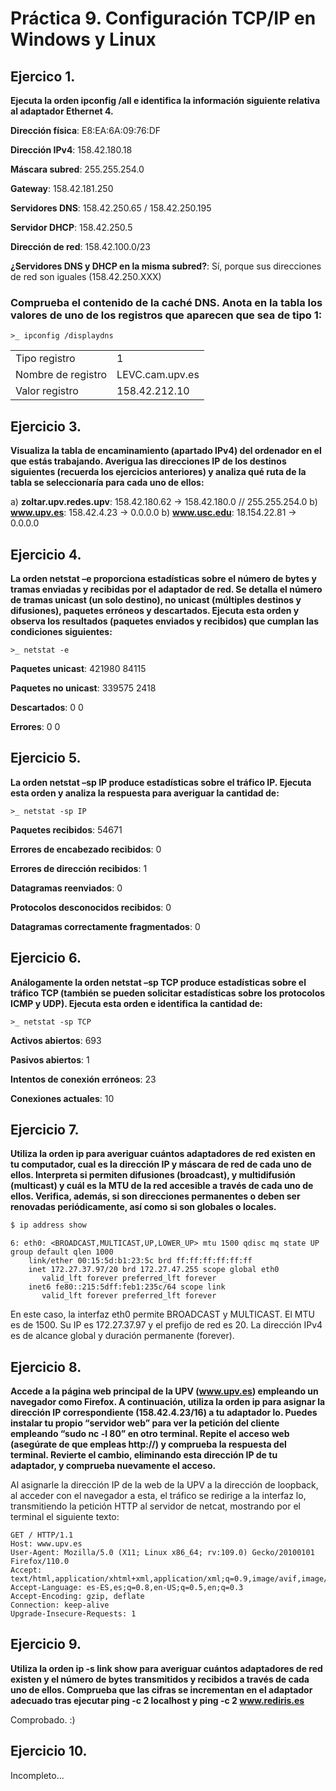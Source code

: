 # Práctica 9. Configuración TCP/IP en Windows y Linux

## Ejercico 1. 
**Ejecuta la orden ipconfig /all e identifica la información siguiente relativa al adaptador Ethernet 4.**

**Dirección física**: E8:EA:6A:09:76:DF

**Dirección IPv4**: 158.42.180.18

**Máscara subred**: 255.255.254.0

**Gateway**: 158.42.181.250

**Servidores DNS**: 158.42.250.65 / 158.42.250.195

**Servidor DHCP**: 158.42.250.5

**Dirección de red**: 158.42.100.0/23

**¿Servidores DNS y DHCP en la misma subred?**: Sí, porque sus direcciones de red son iguales (158.42.250.XXX)

### Comprueba el contenido de la caché DNS. Anota en la tabla los valores de uno de los registros que aparecen que sea de tipo 1:

```
>_ ipconfig /displaydns
```
|                   |                |
|-------------------|----------------|
| Tipo registro     | 1              |
| Nombre de registro| LEVC.cam.upv.es|
| Valor registro    | 158.42.212.10  |

## Ejercicio 3. 
**Visualiza la tabla de encaminamiento (apartado IPv4) del ordenador en el que estás trabajando. Averigua las direcciones IP de los destinos siguientes (recuerda los ejercicios anteriores) y analiza qué ruta de la tabla se seleccionaría para cada uno de ellos:**

a) **zoltar.upv.redes.upv**: 158.42.180.62 -> 158.42.180.0 // 255.255.254.0
b) **www.upv.es**: 158.42.4.23 -> 0.0.0.0
b) **www.usc.edu**: 18.154.22.81 -> 0.0.0.0

## Ejercicio 4. 
**La orden netstat –e proporciona estadísticas sobre el número de bytes y tramas enviadas y recibidas por el adaptador de red. Se detalla el número de tramas unicast (un solo destino), no unicast (múltiples destinos y difusiones), paquetes erróneos y descartados. Ejecuta esta orden y observa los resultados (paquetes enviados y recibidos) que cumplan las condiciones siguientes:**

```
>_ netstat -e
```

**Paquetes unicast**:       421980      84115

**Paquetes no unicast**:    339575      2418

**Descartados**:            0           0

**Errores**:                0           0

## Ejercicio 5.
**La orden netstat –sp IP produce estadísticas sobre el tráfico IP. Ejecuta esta orden y analiza la respuesta para averiguar la cantidad de:**

```
>_ netstat -sp IP
```

**Paquetes recibidos**: 54671

**Errores de encabezado recibidos**: 0

**Errores de dirección recibidos**: 1

**Datagramas reenviados**: 0

**Protocolos desconocidos recibidos**: 0

**Datagramas correctamente fragmentados**: 0

## Ejercicio 6. 
**Análogamente la orden netstat –sp TCP produce estadísticas sobre el tráfico TCP (también se pueden solicitar estadísticas sobre los protocolos ICMP y UDP). Ejecuta esta orden e identifica la cantidad de:**

```
>_ netstat -sp TCP
```

**Activos abiertos**: 693

**Pasivos abiertos**: 1

**Intentos de conexión erróneos**: 23

**Conexiones actuales**: 10

## Ejercicio 7. 
**Utiliza la orden ip para averiguar cuántos adaptadores de red existen en tu computador, cual es la dirección IP y máscara de red de cada uno de ellos. Interpreta si permiten difusiones (broadcast), y multidifusión (multicast) y cuál es la MTU de la red accesible a través de cada uno de ellos. Verifica, además, si son direcciones permanentes o deben ser renovadas periódicamente, así como si son globales o locales.**

```bash
$ ip address show
```

```
6: eth0: <BROADCAST,MULTICAST,UP,LOWER_UP> mtu 1500 qdisc mq state UP group default qlen 1000
    link/ether 00:15:5d:b1:23:5c brd ff:ff:ff:ff:ff:ff
    inet 172.27.37.97/20 brd 172.27.47.255 scope global eth0
       valid_lft forever preferred_lft forever
    inet6 fe80::215:5dff:feb1:235c/64 scope link
       valid_lft forever preferred_lft forever
```

En este caso, la interfaz eth0 permite BROADCAST y MULTICAST. El MTU es de 1500. Su IP es 172.27.37.97 y el prefijo de red es 20.
La dirección IPv4 es de alcance global y duración permanente (forever).

## Ejercicio 8. 
**Accede a la página web principal de la UPV (www.upv.es) empleando un navegador como Firefox. A continuación, utiliza la orden ip para asignar la dirección IP correspondiente (158.42.4.23/16) a tu adaptador lo. Puedes instalar tu propio “servidor web” para ver la petición del cliente empleando “sudo nc -l 80” en otro terminal. Repite el acceso web (asegúrate de que empleas http://) y comprueba la respuesta del terminal. Revierte el cambio, eliminando esta dirección IP de tu adaptador, y comprueba nuevamente el acceso.**

Al asignarle la dirección IP de la web de la UPV a la dirección de loopback, al acceder con el navegador a esta, el tráfico se redirige a la interfaz lo, transmitiendo la petición HTTP al servidor de netcat, mostrando por el terminal el siguiente texto:

```
GET / HTTP/1.1
Host: www.upv.es
User-Agent: Mozilla/5.0 (X11; Linux x86_64; rv:109.0) Gecko/20100101 Firefox/110.0
Accept: text/html,application/xhtml+xml,application/xml;q=0.9,image/avif,image/webp,*/*;q=0.8
Accept-Language: es-ES,es;q=0.8,en-US;q=0.5,en;q=0.3
Accept-Encoding: gzip, deflate
Connection: keep-alive
Upgrade-Insecure-Requests: 1
```

## Ejercicio 9.
**Utiliza la orden ip -s link show para averiguar cuántos adaptadores de red existen y el número de bytes transmitidos y recibidos a través de cada uno de ellos. Comprueba que las cifras se incrementan en el adaptador adecuado tras ejecutar ping -c 2 localhost y ping -c 2 www.rediris.es**

Comprobado. :)

## Ejercicio 10.
Incompleto...